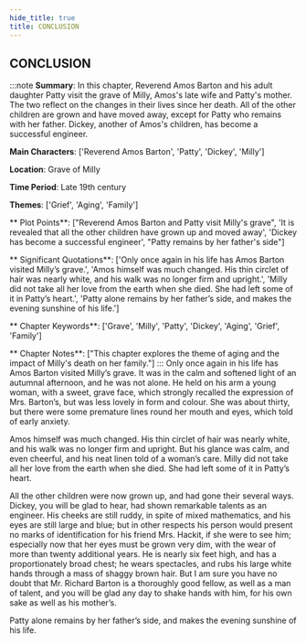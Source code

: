 ```yaml
---
hide_title: true
title: CONCLUSION
---
```

## CONCLUSION
:::note
**Summary**:
In this chapter, Reverend Amos Barton and his adult daughter Patty visit the grave of Milly, Amos's late wife and Patty's mother. The two reflect on the changes in their lives since her death. All of the other children are grown and have moved away, except for Patty who remains with her father. Dickey, another of Amos's children, has become a successful engineer.

**Main Characters**:
['Reverend Amos Barton', 'Patty', 'Dickey', 'Milly']

**Location**:
Grave of Milly

**Time Period**:
Late 19th century

**Themes**:
['Grief', 'Aging', 'Family']

** Plot Points**:
["Reverend Amos Barton and Patty visit Milly's grave", 'It is revealed that all the other children have grown up and moved away', 'Dickey has become a successful engineer', "Patty remains by her father's side"]

** Significant Quotations**:
['Only once again in his life has Amos Barton visited Milly’s grave.', 'Amos himself was much changed. His thin circlet of hair was nearly white, and his walk was no longer firm and upright.', 'Milly did not take all her love from the earth when she died. She had left some of it in Patty’s heart.', 'Patty alone remains by her father’s side, and makes the evening sunshine of his life.']

** Chapter Keywords**:
['Grave', 'Milly', 'Patty', 'Dickey', 'Aging', 'Grief', 'Family']

** Chapter Notes**:
["This chapter explores the theme of aging and the impact of Milly's death on her family."]
:::
Only once again in his life has Amos Barton visited Milly’s grave. It was in the calm and softened light of an autumnal afternoon, and he was not alone. He held on his arm a young woman, with a sweet, grave face, which strongly recalled the expression of Mrs. Barton’s, but was less lovely in form and colour. She was about thirty, but there were some premature lines round her mouth and eyes, which told of early anxiety. 

Amos himself was much changed. His thin circlet of hair was nearly white, and his walk was no longer firm and upright. But his glance was calm, and even cheerful, and his neat linen told of a woman’s care. Milly did not take all her love from the earth when she died. She had left some of it in Patty’s heart. 

All the other children were now grown up, and had gone their several ways. Dickey, you will be glad to hear, had shown remarkable talents as an engineer. His cheeks are still ruddy, in spite of mixed mathematics, and his eyes are still large and blue; but in other respects his person would present no marks of identification for his friend Mrs. Hackit, if she were to see him; especially now that her eyes must be grown very dim, with the wear of more than twenty additional years. He is nearly six feet high, and has a proportionately broad chest; he wears spectacles, and rubs his large white hands through a mass of shaggy brown hair. But I am sure you have no doubt that Mr. Richard Barton is a thoroughly good fellow, as well as a man of talent, and you will be glad any day to shake hands with him, for his own sake as well as his mother’s. 

Patty alone remains by her father’s side, and makes the evening sunshine of his life. 

